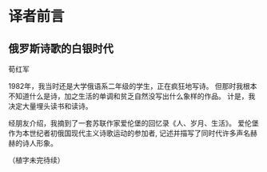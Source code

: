 # 译者前言

## 俄罗斯诗歌的白银时代

荀红军


1982年，我当时还是大学俄语系二年级的学生，正在疯狂地写诗。
但那时我根本不知道什么是诗，加之生活的单调和贫乏自然没写出什么象样的作品。
计是，我决定大量埋头读书和读诗。

经朋友介绍，我摘到了一套苏联作家爱伦堡的回忆录《人、岁月、生活》。
爱伦堡作为本世纪者初俄国现代主义诗歌运动的参加者, 记述并描写了同时代许多声名赫赫的诗人形象。


（植字未完待续）
